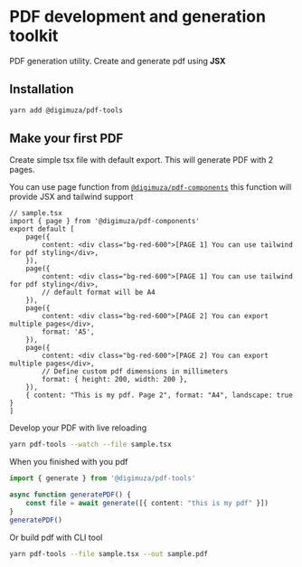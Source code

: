
# PDF development and generation toolkit

PDF generation utility. Create and generate pdf using **JSX**

## Installation

```bash
yarn add @digimuza/pdf-tools
```

## Make your first PDF

Create simple tsx file with default export. This will generate PDF with 2 pages.

You can use page function from [`@digimuza/pdf-components`]('asd') this function will provide JSX and tailwind support


```tsx
// sample.tsx
import { page } from '@digimuza/pdf-components'
export default [
    page({
        content: <div class="bg-red-600">[PAGE 1] You can use tailwind for pdf styling</div>,
    }),
    page({
        content: <div class="bg-red-600">[PAGE 1] You can use tailwind for pdf styling</div>,
        // default format will be A4
    }),
    page({
        content: <div class="bg-red-600">[PAGE 2] You can export multiple pages</div>,
        format: 'A5',
    }),
    page({
        content: <div class="bg-red-600">[PAGE 2] You can export multiple pages</div>,
        // Define custom pdf dimensions in millimeters
        format: { height: 200, width: 200 },
    }),
    { content: "This is my pdf. Page 2", format: "A4", landscape: true }
]
```

Develop your PDF with live reloading

```bash
yarn pdf-tools --watch --file sample.tsx
```

When you finished with you pdf
```typescript
import { generate } from '@digimuza/pdf-tools'

async function generatePDF() {
    const file = await generate([{ content: "this is my pdf" }])
}
generatePDF()

```

Or build pdf with CLI tool

```bash
yarn pdf-tools --file sample.tsx --out sample.pdf
```
